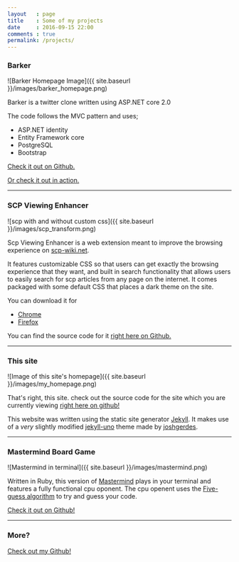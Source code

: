 ```yaml
---
layout   : page
title    : Some of my projects
date     : 2016-09-15 22:00
comments : true
permalink: /projects/
---
```


### Barker

![Barker Homepage Image]({{ site.baseurl }}/images/barker_homepage.png)

Barker is a twitter clone written using ASP.NET core 2.0

The code follows the MVC pattern and uses;

- ASP.NET identity
- Entity Framework core
- PostgreSQL
- Bootstrap

[Check it out on Github.](https://github.com/rnewton5/Barker)

[Or check it out in action.](https://barkerapp.azurewebsites.net)

---
### SCP Viewing Enhancer

![scp with and without custom css]({{ site.baseurl }}/images/scp_transform.png)

Scp Viewing Enhancer is a web extension meant to improve the browsing experience on [scp-wiki.net](http://www.scp-wiki.net).

It features customizable CSS so that users can get exactly the browsing experience that they want, and built in search functionality that allows users to easily search for scp articles from any page on the internet. It comes packaged with some default CSS that places a dark theme on the site.

You can download it for

- [Chrome](https://chrome.google.com/webstore/detail/scp-viewing-enhancer/pmpbaplainkmncifmdhhmkdafmlmkgdk?utm_source=chrome-app-launcher-info-dialog)
- [Firefox](https://addons.mozilla.org/en-US/firefox/addon/scp_viewing_enhancer/)

You can find the source code for it [right here on Github.](https://github.com/rnewton5/SCP-viewing-enhancer)

---
### This site

![Image of this site's homepage]({{ site.baseurl }}/images/my_homepage.png)

That's right, this site. check out the source code for the site which you are currently viewing [right here on github!](https://github.com/rnewton5/rnewton5.github.io)

This website was written using the static site generator [Jekyll](https://jekyllrb.com/). It makes use of a _very_ slightly modified [jekyll-uno](https://github.com/joshgerdes/jekyll-uno) theme made by [joshgerdes](https://github.com/joshgerdes). 

---
### Mastermind Board Game

![Mastermind in terminal]({{ site.baseurl }}/images/mastermind.png)

Written in Ruby, this version of [Mastermind](https://en.wikipedia.org/wiki/Mastermind_(board_game)) plays in your terminal and features a fully functional cpu oponent. The cpu openent uses the [Five-guess algorithm](https://en.wikipedia.org/wiki/Mastermind_(board_game)#Five-guess_algorithm) to try and guess your code.

[Check it out on Github!](https://github.com/rnewton5/Mastermind)

---
### More?
[Check out my Github!](http://www.github.com/rnewton5)